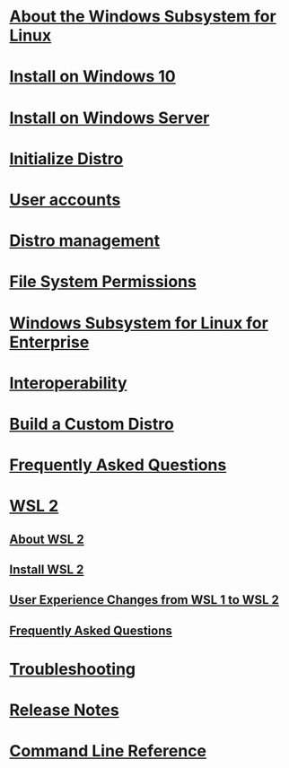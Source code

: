 # [About the Windows Subsystem for Linux](./about.md)
# [Install on Windows 10](./install-win10.md)
# [Install on Windows Server](./install-on-server.md)
# [Initialize Distro](./initialize-distro.md)
# [User accounts](./user-support.md)
# [Distro management](./wsl-config.md)
# [File System Permissions](./file-permissions.md)
# [Windows Subsystem for Linux for Enterprise](./enterprise.md)
# [Interoperability](./interop.md)
# [Build a Custom Distro](./build-custom-distro.md)
# [Frequently Asked Questions](./faq.md)
# [WSL 2](./wsl2-index.md)
## [About WSL 2](./wsl2-about.md)
## [Install WSL 2](./wsl2-install.md)
## [User Experience Changes from WSL 1 to WSL 2](./wsl2-ux-changes.md)
## [Frequently Asked Questions](./wsl2-faq.md)

# [Troubleshooting](./troubleshooting.md)
# [Release Notes](./release-notes.md)
# [Command Line Reference](./reference.md)
